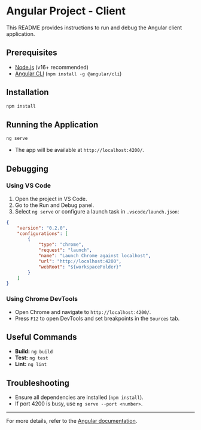 # Angular Project - Client

This README provides instructions to run and debug the Angular client application.

## Prerequisites

- [Node.js](https://nodejs.org/) (v16+ recommended)
- [Angular CLI](https://angular.io/cli) (`npm install -g @angular/cli`)

## Installation

```bash
npm install
```

## Running the Application

```bash
ng serve
```

- The app will be available at `http://localhost:4200/`.

## Debugging

### Using VS Code

1. Open the project in VS Code.
2. Go to the Run and Debug panel.
3. Select `ng serve` or configure a launch task in `.vscode/launch.json`:

```json
{
    "version": "0.2.0",
    "configurations": [
        {
            "type": "chrome",
            "request": "launch",
            "name": "Launch Chrome against localhost",
            "url": "http://localhost:4200",
            "webRoot": "${workspaceFolder}"
        }
    ]
}
```

### Using Chrome DevTools

- Open Chrome and navigate to `http://localhost:4200/`.
- Press `F12` to open DevTools and set breakpoints in the `Sources` tab.

## Useful Commands

- **Build:** `ng build`
- **Test:** `ng test`
- **Lint:** `ng lint`

## Troubleshooting

- Ensure all dependencies are installed (`npm install`).
- If port 4200 is busy, use `ng serve --port <number>`.

---

For more details, refer to the [Angular documentation](https://angular.io/docs).